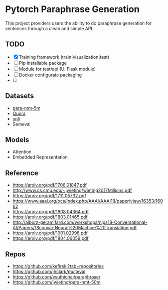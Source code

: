 # Pytorch Paraphrase Generation

This project providers users the ability to do paraphrase generation for sentences through a clean and simple API.

## TODO

- [X] Training framework (train|visualization|test)
- [ ] Pip installable package
- [ ] Module for test/api (UI Flask module)
- [ ] Docker configurate packaging
- [ ] 

## Datasets

- [para-nmt-5m](http://www.cs.cmu.edu/~jwieting/)
- [Quora]( https://data.quora.com/First-Quora-Dataset-Release-Question-Pairs)
- [snli](https://nlp.stanford.edu/projects/snli/)
- Semeval

## Models

- Attention
- Embedded Representation


## Reference

- https://arxiv.org/pdf/1706.01847.pdf
- http://www.cs.cmu.edu/~jwieting/wieting2017Millions.pdf
- https://arxiv.org/pdf/1711.05732.pdf
- https://www.aaai.org/ocs/index.php/AAAI/AAAI18/paper/view/16353/16062
- https://arxiv.org/pdf/1808.04364.pdf
- https://arxiv.org/pdf/1803.01465.pdf
- http://alborz-geramifard.com/workshops/nips18-Conversational-AI/Papers/18convai-Neural%20Machine%20Translation.pdf
- https://arxiv.org/pdf/1901.02998.pdf
- https://arxiv.org/pdf/1804.06059.pdf


## Repos

- https://github.com/kefirski?tab=repositories
- https://github.com/jhclark/multeval
- https://github.com/vsuthichai/paraphraser
- https://github.com/jwieting/para-nmt-50m

